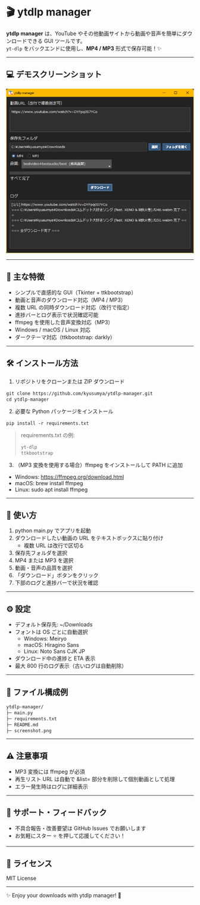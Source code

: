 # 🎬 ytdlp manager

**ytdlp manager** は、YouTube やその他動画サイトから動画や音声を簡単にダウンロードできる GUI ツールです。  
`yt-dlp` をバックエンドに使用し、**MP4 / MP3** 形式で保存可能！✨

---

## 💻 デモスクリーンショット

![アプリメイン画面](./screenshot.png)

---

## 🌟 主な特徴

- シンプルで直感的な GUI（Tkinter + ttkbootstrap）
- 動画と音声のダウンロード対応（MP4 / MP3）
- 複数 URL の同時ダウンロード対応（改行で指定）
- 進捗バーとログ表示で状況確認可能
- ffmpeg を使用した音声変換対応（MP3）
- Windows / macOS / Linux 対応
- ダークテーマ対応（ttkbootstrap: darkly）

---

## 🛠 インストール方法

1. リポジトリをクローンまたは ZIP ダウンロード

```
git clone https://github.com/kyusumya/ytdlp-manager.git
cd ytdlp-manager
```

2. 必要な Python パッケージをインストール

```
pip install -r requirements.txt
```

> requirements.txt の例:
> ```
> yt-dlp
> ttkbootstrap
> ```

3. （MP3 変換を使用する場合）ffmpeg をインストールして PATH に追加
- Windows: https://ffmpeg.org/download.html
- macOS: brew install ffmpeg
- Linux: sudo apt install ffmpeg

---

## 🚀 使い方

1. python main.py でアプリを起動
2. ダウンロードしたい動画の URL をテキストボックスに貼り付け  
   - 複数 URL は改行で区切る
3. 保存先フォルダを選択
4. MP4 または MP3 を選択
5. 動画・音声の品質を選択
6. 「ダウンロード」ボタンをクリック
7. 下部のログと進捗バーで状況を確認

---

## ⚙ 設定

- デフォルト保存先: ~/Downloads
- フォントは OS ごとに自動選択
  - Windows: Meiryo
  - macOS: Hiragino Sans
  - Linux: Noto Sans CJK JP
- ダウンロード中の進捗と ETA 表示
- 最大 800 行のログ表示（古いログは自動削除）

---

## 📂 ファイル構成例

```
ytdlp-manager/
├─ main.py
├─ requirements.txt
├─ README.md
├─ screenshot.png
```

---

## ⚠ 注意事項

- MP3 変換には ffmpeg が必須
- 再生リスト URL は自動で &list= 部分を削除して個別動画として処理
- エラー発生時はログに詳細表示

---

## 💬 サポート・フィードバック

- 不具合報告・改善要望は GitHub Issues でお願いします
- お気軽にスター ⭐ を押して応援してください！

---

## 📝 ライセンス

MIT License

---

✨ Enjoy your downloads with ytdlp manager! 🎉
